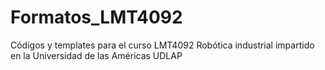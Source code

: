 # Formatos_LMT4092
Códigos y templates para el curso LMT4092 Robótica industrial impartido en la Universidad de las Américas UDLAP 
